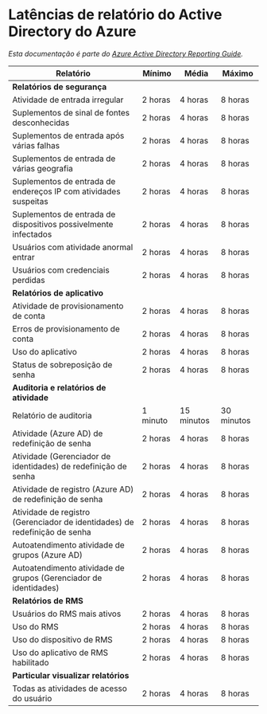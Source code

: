 <properties
   pageTitle="Active Directory do Azure Reporting latências | Microsoft Azure"
   description="Quantidade de tempo que leva para relatar eventos apareça no seu Active Directory do Azure"
   services="active-directory"
   documentationCenter=""
   authors="dhanyahk"
   manager="femila"
   editor=""/>

<tags
   ms.service="active-directory"
   ms.devlang="na"
   ms.topic="article"
   ms.tgt_pltfrm="na"
   ms.workload="identity"
   ms.date="03/07/2016"
   ms.author="dhanyahk"/>

# <a name="azure-active-directory-report-latencies"></a>Latências de relatório do Active Directory do Azure

*Esta documentação é parte do [Azure Active Directory Reporting Guide](active-directory-reporting-guide.md).*

Relatório                                                  | Mínimo  | Média    | Máximo
------------------------------------------------------- | -------- | ---------- | ----------
**Relatórios de segurança**                                    |          |            |
Atividade de entrada irregular                              | 2 horas  | 4 horas    | 8 horas
Suplementos de sinal de fontes desconhecidas                           | 2 horas  | 4 horas    | 8 horas
Suplementos de entrada após várias falhas                        | 2 horas  | 4 horas    | 8 horas
Suplementos de entrada de várias geografia                      | 2 horas  | 4 horas    | 8 horas
Suplementos de entrada de endereços IP com atividades suspeitas     | 2 horas  | 4 horas    | 8 horas
Suplementos de entrada de dispositivos possivelmente infectados                 | 2 horas  | 4 horas    | 8 horas
Usuários com atividade anormal entrar                   | 2 horas  | 4 horas    | 8 horas
Usuários com credenciais perdidas                           | 2 horas  | 4 horas    | 8 horas
**Relatórios de aplicativo**                                 |          |            |
Atividade de provisionamento de conta                           | 2 horas  | 4 horas    | 8 horas
Erros de provisionamento de conta                             | 2 horas  | 4 horas    | 8 horas
Uso do aplicativo                                       | 2 horas  | 4 horas    | 8 horas
Status de sobreposição de senha                                | 2 horas  | 4 horas    | 8 horas
**Auditoria e relatórios de atividade**                            |          |            |
Relatório de auditoria                                            | 1 minuto | 15 minutos | 30 minutos
Atividade (Azure AD) de redefinição de senha                      | 2 horas  | 4 horas    | 8 horas
Atividade (Gerenciador de identidades) de redefinição de senha              | 2 horas  | 4 horas    | 8 horas
Atividade de registro (Azure AD) de redefinição de senha         | 2 horas  | 4 horas    | 8 horas
Atividade de registro (Gerenciador de identidades) de redefinição de senha | 2 horas  | 4 horas    | 8 horas
Autoatendimento atividade de grupos (Azure AD)                 | 2 horas  | 4 horas    | 8 horas
Autoatendimento atividade de grupos (Gerenciador de identidades)         | 2 horas  | 4 horas    | 8 horas
**Relatórios de RMS**                                         |          |            |
Usuários do RMS mais ativos                                   | 2 horas  | 4 horas    | 8 horas
Uso do RMS                                               | 2 horas  | 4 horas    | 8 horas
Uso do dispositivo de RMS                                        | 2 horas  | 4 horas    | 8 horas
Uso do aplicativo de RMS habilitado                           | 2 horas  | 4 horas    | 8 horas
**Particular visualizar relatórios**                             |          |            |
Todas as atividades de acesso do usuário                               | 2 horas  | 4 horas    | 8 horas
